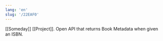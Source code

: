 ```yaml
---
lang: 'en'
slug: '/22EAF0'
---
```


[[Someday]] [[Project]]. Open API that returns Book Metadata when given an ISBN.

